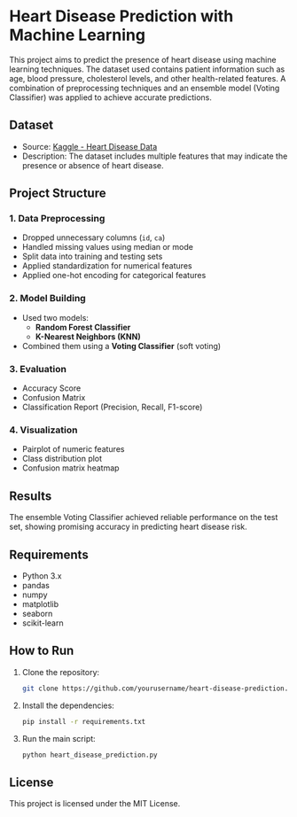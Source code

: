 
# Heart Disease Prediction with Machine Learning

This project aims to predict the presence of heart disease using machine learning techniques. The dataset used contains patient information such as age, blood pressure, cholesterol levels, and other health-related features. A combination of preprocessing techniques and an ensemble model (Voting Classifier) was applied to achieve accurate predictions.

## Dataset

- Source: [Kaggle - Heart Disease Data](https://www.kaggle.com/datasets/redwankarimsony/heart-disease-data)
- Description: The dataset includes multiple features that may indicate the presence or absence of heart disease.

## Project Structure

### 1. Data Preprocessing

- Dropped unnecessary columns (`id`, `ca`)
- Handled missing values using median or mode
- Split data into training and testing sets
- Applied standardization for numerical features
- Applied one-hot encoding for categorical features

### 2. Model Building

- Used two models:
  - **Random Forest Classifier**
  - **K-Nearest Neighbors (KNN)**
- Combined them using a **Voting Classifier** (soft voting)

### 3. Evaluation

- Accuracy Score
- Confusion Matrix
- Classification Report (Precision, Recall, F1-score)

### 4. Visualization

- Pairplot of numeric features
- Class distribution plot
- Confusion matrix heatmap

## Results

The ensemble Voting Classifier achieved reliable performance on the test set, showing promising accuracy in predicting heart disease risk.

## Requirements

- Python 3.x
- pandas
- numpy
- matplotlib
- seaborn
- scikit-learn

## How to Run

1. Clone the repository:
   ```bash
   git clone https://github.com/yourusername/heart-disease-prediction.git
   ```
2. Install the dependencies:
   ```bash
   pip install -r requirements.txt
   ```
3. Run the main script:
   ```bash
   python heart_disease_prediction.py
   ```

## License

This project is licensed under the MIT License.


